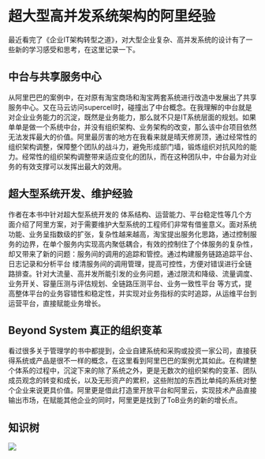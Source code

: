 # 超大型高并发系统架构的阿里经验

最近看完了《企业IT架构转型之道》，对大型企业复杂、高并发系统的设计有了一些新的学习感受和思考，在这里记录一下。

## 中台与共享服务中心

从阿里巴巴的案例中，在对原有淘宝商场和淘宝两套系统进行改造中发展出了共享服务中心。又在马云访问supercell时，碰撞出了中台概念。在我理解的中台就是对企业业务能力的沉淀，既然是业务能力，那么就不只是IT系统层面的规划。如果单单是做一个系统中台，并没有组织架构、业务架构的改变，那么该中台项目依然无法发挥最大的价值。阿里最厉害的地方在我看来就是晴天修房顶，通过经常性的组织架构调整，保障整个团队的战斗力，避免形成部门墙，锻炼组织对抗风险的能力。经常性的组织架构调整带来适应变化的团队，而在这种团队中，中台最为对业务的有效支撑可以发挥出最大的效用。

## 超大型系统开发、维护经验

作者在本书中针对超大型系统开发的 体系结构、运营能力、平台稳定性等几个方面介绍了阿里方案，对于需要维护大型系统的工程师们非常有借鉴意义。面对系统功能、业务呈指数级的扩张，复杂性越来越高，淘宝提出服务化思路，通过控制服务的边界，在单个服务内实现高内聚低耦合，有效的控制住了个体服务的复杂性，却又带来了新的问题：服务间的调用的追踪和管控。通过构建服务链路追踪平台、日志记录和分析平台 缕清服务间的调用管理，提高可控性，方便对错误进行全链路排查。针对大流量、高并发所能引发的业务问题，通过限流和降级、流量调度、业务开关、容量压测与评估规划、全链路压测平台、业务一致性平台 等方式，提高整体平台的业务容错性和稳定性，并实现对业务指标的实时追踪，从运维平台到运营平台，直接赋能业务增长。

## Beyond System 真正的组织变革

看过很多关于管理学的书中都提到，企业自建系统和采购或投资一家公司，直接获得系统或产品是很不一样的概念，在这里看到阿里巴巴的案例尤其如此。在构建整个体系的过程中，沉淀下来的除了系统之外，更是无数次的组织架构的变革、团队成员观念的转变和成长，以及无形资产的累积，这些附加的东西比单纯的系统对整个企业来说更具价值。阿里更是借此打造里开放平台和阿里云，实现技术产品直接输出市场，在赋能其他企业的同时，阿里更是找到了ToB业务的新的增长点。

## 知识树

![](../.gitbook/assets/企业级IT架构转型之道.jpg)

